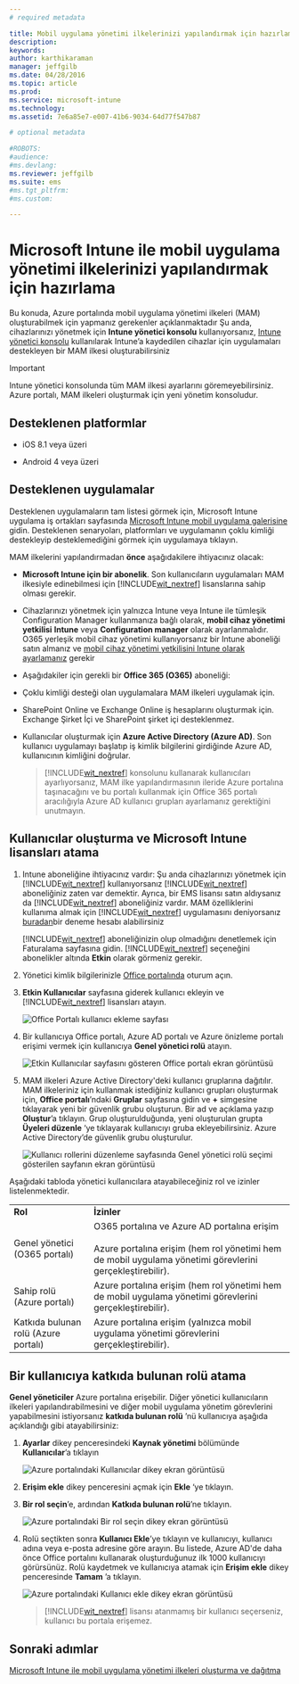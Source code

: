 ```yaml
---
# required metadata

title: Mobil uygulama yönetimi ilkelerinizi yapılandırmak için hazırlama | Microsoft Intune
description:
keywords:
author: karthikaraman
manager: jeffgilb
ms.date: 04/28/2016
ms.topic: article
ms.prod:
ms.service: microsoft-intune
ms.technology:
ms.assetid: 7e6a85e7-e007-41b6-9034-64d77f547b87

# optional metadata

#ROBOTS:
#audience:
#ms.devlang:
ms.reviewer: jeffgilb
ms.suite: ems
#ms.tgt_pltfrm:
#ms.custom:

---
```


# Microsoft Intune ile mobil uygulama yönetimi ilkelerinizi yapılandırmak için hazırlama
Bu konuda, Azure portalında mobil uygulama yönetimi ilkeleri (MAM) oluşturabilmek için yapmanız gerekenler açıklanmaktadır
Şu anda, cihazlarınızı yönetmek için **Intune yönetici konsolu** kullanıyorsanız, [Intune yönetici konsolu](configure-and-deploy-mobile-application-management-policies-in-the-microsoft-intune-console.md) kullanılarak Intune’a kaydedilen cihazlar için uygulamaları destekleyen bir MAM ilkesi oluşturabilirsiniz
>[!IMPORTANT]
> Intune yönetici konsolunda tüm MAM ilkesi ayarlarını göremeyebilirsiniz. Azure portalı, MAM ilkeleri oluşturmak için yeni yönetim konsoludur.

##  Desteklenen platformlar
- iOS 8.1 veya üzeri

- Android 4 veya üzeri

##  Desteklenen uygulamalar
Desteklenen uygulamaların tam listesi görmek için, Microsoft Intune uygulama iş ortakları sayfasında [Microsoft Intune mobil uygulama galerisine](https://www.microsoft.com/en-us/server-cloud/products/microsoft-intune/partners.aspx) gidin.
Desteklenen senaryoları, platformları ve uygulamanın çoklu kimliği destekleyip desteklemediğini görmek için uygulamaya tıklayın.

MAM ilkelerini yapılandırmadan **önce** aşağıdakilere ihtiyacınız olacak:

-   **Microsoft Intune için bir abonelik**.    Son kullanıcıların uygulamaları MAM ilkesiyle edinebilmesi için [!INCLUDE[wit_nextref](../includes/wit_nextref_md.md)] lisanslarına sahip olması gerekir.

-   Cihazlarınızı yönetmek için yalnızca Intune veya Intune ile tümleşik Configuration Manager kullanmanıza bağlı olarak, **mobil cihaz yönetimi yetkilisi** **Intune** veya **Configuration manager** olarak ayarlanmalıdır. O365 yerleşik mobil cihaz yönetimi kullanıyorsanız bir Intune aboneliği satın almanız ve [mobil cihaz yönetimi yetkilisini Intune olarak ayarlamanız](get-ready-to-enroll-devices-in-microsoft-intune.md#set-mobile-device-management-authority) gerekir
-   Aşağıdakiler için gerekli bir **Office 365 (O365)** aboneliği:
  - Çoklu kimliği desteği olan uygulamalara MAM ilkeleri uygulamak için.
  - SharePoint Online ve Exchange Online iş hesaplarını oluşturmak için. Exchange Şirket İçi ve SharePoint şirket içi desteklenmez.


- Kullanıcılar oluşturmak için **Azure Active Directory (Azure AD)**. Son kullanıcı uygulamayı başlatıp iş kimlik bilgilerini girdiğinde Azure AD, kullanıcının kimliğini doğrular.

    > [!INCLUDE[wit_nextref](../includes/wit_nextref_md.md)] konsolunu kullanarak kullanıcıları ayarlıyorsanız, MAM ilke yapılandırmasının ileride Azure portalına taşınacağını ve bu portalı kullanmak için Office 365 portalı aracılığıyla Azure AD kullanıcı grupları ayarlamanız gerektiğini unutmayın.


## Kullanıcılar oluşturma ve Microsoft Intune lisansları atama

1. Intune aboneliğine ihtiyacınız vardır: Şu anda cihazlarınızı yönetmek için [!INCLUDE[wit_nextref](../includes/wit_nextref_md.md)] kullanıyorsanız [!INCLUDE[wit_nextref](../includes/wit_nextref_md.md)] aboneliğiniz zaten var demektir.  Ayrıca, bir EMS lisansı satın aldıysanız da [!INCLUDE[wit_nextref](../includes/wit_nextref_md.md)] aboneliğiniz vardır. MAM özelliklerini kullanıma almak için [!INCLUDE[wit_nextref](../includes/wit_nextref_md.md)] uygulamasını deniyorsanız [buradan](http://www.microsoft.com/en-us/server-cloud/products/microsoft-intune/)bir deneme hesabı alabilirsiniz

    [!INCLUDE[wit_nextref](../includes/wit_nextref_md.md)] aboneliğinizin olup olmadığını denetlemek için Faturalama sayfasına gidin.  [!INCLUDE[wit_nextref](../includes/wit_nextref_md.md)] seçeneğini abonelikler altında **Etkin** olarak görmeniz gerekir.

2.  Yönetici kimlik bilgilerinizle [Office portalında](http://portal.office.com) oturum açın.

3.  **Etkin Kullanıcılar** sayfasına giderek kullanıcı ekleyin ve [!INCLUDE[wit_nextref](../includes/wit_nextref_md.md)] lisansları atayın.

    ![Office Portalı kullanıcı ekleme sayfası](../media/AppManagement/OfficePortal_AddUsers.png)

4.  Bir kullanıcıya Office portalı, Azure AD portalı ve Azure önizleme portalı erişimi vermek için kullanıcıya **Genel yönetici rolü** atayın.

    ![Etkin Kullanıcılar sayfasını gösteren Office portalı ekran görüntüsü ](../media/AppManagement/OfficePortal_AddRoletoUser.png)

5.  MAM ilkeleri Azure Active Directory'deki kullanıcı gruplarına dağıtılır. MAM ilkeleriniz için kullanmak istediğiniz kullanıcı grupları oluşturmak için, **Office portalı**’ndaki **Gruplar** sayfasına gidin ve **+** simgesine tıklayarak yeni bir güvenlik grubu oluşturun.  Bir ad ve açıklama yazıp **Oluştur**’a tıklayın. Grup oluşturulduğunda, yeni oluşturulan grupta **Üyeleri düzenle** ‘ye tıklayarak kullanıcıyı gruba ekleyebilirsiniz. Azure Active Directory’de güvenlik grubu oluşturulur.

    ![Kullanıcı rollerini düzenleme sayfasında Genel yönetici rolü seçimi gösterilen sayfanın ekran görüntüsü](../media/AppManagement/OfficePortal_CreateGroups.png)

Aşağıdaki tabloda yönetici kullanıcılara atayabileceğiniz rol ve izinler listelenmektedir.

|||
|--|----|
|**Rol**|**İzinler**|
|Genel yönetici (O365 portalı)|O365 portalına ve Azure AD portalına erişim<br /><br />Azure portalına erişim (hem rol yönetimi hem de mobil uygulama yönetimi görevlerini gerçekleştirebilir).|
|Sahip rolü (Azure portalı)|Azure portalına erişim (hem rol yönetimi hem de mobil uygulama yönetimi görevlerini gerçekleştirebilir).|
|Katkıda bulunan rolü (Azure portalı)|Azure portalına erişim (yalnızca mobil uygulama yönetimi görevlerini gerçekleştirebilir).|

## Bir kullanıcıya katkıda bulunan rolü atama

**Genel yöneticiler** Azure portalına erişebilir.  Diğer yönetici kullanıcıların ilkeleri yapılandırabilmesini ve diğer mobil uygulama yönetim görevlerini yapabilmesini istiyorsanız **katkıda bulunan rolü** ’nü kullanıcıya aşağıda açıklandığı gibi atayabilirsiniz:


1.  **Ayarlar** dikey penceresindeki **Kaynak yönetimi** bölümünde **Kullanıcılar**’a tıklayın

    ![Azure portalındaki Kullanıcılar dikey ekran görüntüsü](../media/AppManagement/AzurePortal_MAM_AddUsers.png)

2.   **Erişim ekle** dikey penceresini açmak için **Ekle** ‘ye tıklayın.

3.  **Bir rol seçin**’e, ardından **Katkıda bulunan rolü**’ne tıklayın.

    ![Azure portalındaki Bir rol seçin dikey ekran görüntüsü](../media/AppManagement/AzurePortal_MAM_AddRole.png)

4.  Rolü seçtikten sonra **Kullanıcı Ekle**’ye tıklayın ve kullanıcıyı, kullanıcı adına veya e-posta adresine göre arayın. Bu listede, Azure AD'de daha önce Office portalını kullanarak oluşturduğunuz ilk 1000 kullanıcıyı görürsünüz. Rolü kaydetmek ve kullanıcıya atamak için **Erişim ekle** dikey penceresinde **Tamam** ’a tıklayın.

    ![Azure portalındaki Kullanıcı ekle dikey ekran görüntüsü](../media/AppManagement/AzurePortal_MAM_AddusertoRole.png)

    > [!INCLUDE[wit_nextref](../includes/wit_nextref_md.md)] lisansı atanmamış bir kullanıcı seçerseniz, kullanıcı bu portala erişemez.

## Sonraki adımlar
[Microsoft Intune ile mobil uygulama yönetimi ilkeleri oluşturma ve dağıtma](create-and-deploy-mobile-app-management-policies-with-microsoft-intune.md)


<!--HONumber=May16_HO2-->


